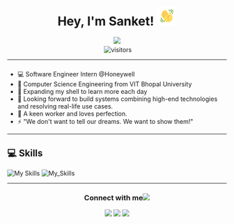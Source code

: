 <h1 align="center">Hey, I'm Sanket! <img src="https://raw.githubusercontent.com/aabir13/aabir13/master/wave.gif" 
         alt="Waving hand animated gif"
         height="45"
         width="45" /> 
</h1>

<p align="center">
	<a href="https://github.com/DenverCoder1/readme-typing-svg"><img src="https://readme-typing-svg.herokuapp.com?lines=CS+Engineer;Java+Developer;DevOps;Full+Stack+Developer;AI%20|%20ML%20|%20DS;Failure%20Is%20A%20Lesson%20Learned;Success%20Is%20A%20Lesson%20Applied&center=true&width=380&height=45"></a><br>
	&nbsp;<img align="center" alt="visitors" src="https://gpvc.arturio.dev/sanket10305" />
</p>

---

### 

- 💻 Software Engineer Intern @Honeywell
- 🔭 Computer Science Engineering from VIT Bhopal University
- 🌱 Expanding my shell to learn more each day
- 👯 Looking forward to build systems combining high-end technologies and resolving real-life use cases. 
- 🥅 A keen worker and loves perfection.
- ⚡ "We don't want to tell our dreams. We want to show them!"

---

## 💻 Skills &nbsp;
![My Skills](https://skillicons.dev/icons?i=java,spring,python,docker,kubernetes,selenium,tensorflow,github,idea,vscode,jenkins)
![My_Skills](https://skillicons.dev/icons?i=js,react,vite,nodejs,mongodb,mysql,postgres,postman,html,css,tailwind)

---

<h3 align="center">Connect with me<img src="https://github.com/oHTGo/oHTGo/blob/main/images/handshake.gif" height="35px"></h3>
<p align="center">
	<a href="https://www.linkedin.com/in/sanket-deotale-224373211/" target="blank"><img src="https://img.shields.io/badge/linkedin-%230077B5.svg?style=for-the-badge&logo=linkedin&logoColor=white"></a>
	<a href="mailto:sanketdeotale@gmail.com" target="blank"><img src="https://img.shields.io/badge/Gmail-D14836?style=for-the-badge&logo=gmail&logoColor=white"></a>
	<a href="https://www.instagram.com/sanket._.24/" target="blank"><img src="https://img.shields.io/badge/Instagram-%23E4405F.svg?style=for-the-badge&logo=Instagram&logoColor=white"></a>
</p>


[instagram]: https://www.instagram.com/sanket._.24/
[linkedin]: https://www.linkedin.com/in/sanket-deotale-224373211/
